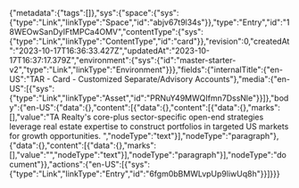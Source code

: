 {"metadata":{"tags":[]},"sys":{"space":{"sys":{"type":"Link","linkType":"Space","id":"abjv67t9l34s"}},"type":"Entry","id":"18WEOwSanDyIFtMPCa4OMV","contentType":{"sys":{"type":"Link","linkType":"ContentType","id":"card"}},"revision":0,"createdAt":"2023-10-17T16:36:33.427Z","updatedAt":"2023-10-17T16:37:17.379Z","environment":{"sys":{"id":"master-starter-v2","type":"Link","linkType":"Environment"}}},"fields":{"internalTitle":{"en-US":"TAR - Card - Customized Separate/Advisory Accounts"},"media":{"en-US":[{"sys":{"type":"Link","linkType":"Asset","id":"PRNuY49MWQIfmn7DssNle"}}]},"body":{"en-US":{"data":{},"content":[{"data":{},"content":[{"data":{},"marks":[],"value":"TA Realty's core-plus sector-specific open-end strategies leverage real estate expertise to construct portfolios in targeted US markets for growth opportunities. ","nodeType":"text"}],"nodeType":"paragraph"},{"data":{},"content":[{"data":{},"marks":[],"value":"","nodeType":"text"}],"nodeType":"paragraph"}],"nodeType":"document"}},"actions":{"en-US":[{"sys":{"type":"Link","linkType":"Entry","id":"6fgm0bBMWLvpUp9liwUq8h"}}]}}}